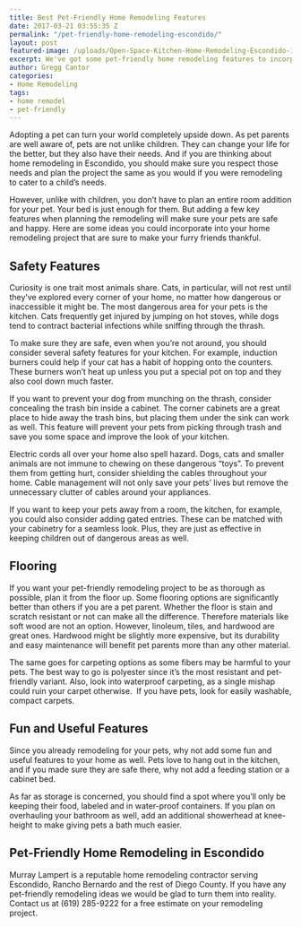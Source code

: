 ```yaml
---
title: Best Pet-Friendly Home Remodeling Features
date: 2017-03-21 03:55:35 Z
permalink: "/pet-friendly-home-remodeling-escondido/"
layout: post
featured-image: /uploads/Open-Space-Kitchen-Home-Remodeling-Escondido-1024x731.jpg
excerpt: We've got some pet-friendly home remodeling features to incorporate into your next remodel project that are sure to make your furry friends thankful.
author: Gregg Cantor
categories:
- Home Remodeling
tags:
- home remodel
- pet-friendly
---
```


Adopting a pet can turn your world completely upside down. As pet parents are well aware of, pets are not unlike children. They can change your life for the better, but they also have their needs. And if you are thinking about home remodeling in Escondido, you should make sure you respect those needs and plan the project the same as you would if you were remodeling to cater to a child’s needs.

However, unlike with children, you don’t have to plan an entire room addition for your pet. Your bed is just enough for them. But adding a few key features when planning the remodeling will make sure your pets are safe and happy. Here are some ideas you could incorporate into your home remodeling project that are sure to make your furry friends thankful.
<h2>Safety Features</h2>
Curiosity is one trait most animals share. Cats, in particular, will not rest until they’ve explored every corner of your home, no matter how dangerous or inaccessible it might be. The most dangerous area for your pets is the kitchen. Cats frequently get injured by jumping on hot stoves, while dogs tend to contract bacterial infections while sniffing through the thrash.

To make sure they are safe, even when you’re not around, you should consider several safety features for your kitchen. For example, induction burners could help if your cat has a habit of hopping onto the counters. These burners won’t heat up unless you put a special pot on top and they also cool down much faster.

If you want to prevent your dog from munching on the thrash, consider concealing the trash bin inside a cabinet. The corner cabinets are a great place to hide away the trash bins, but placing them under the sink can work as well. This feature will prevent your pets from picking through trash and save you some space and improve the look of your kitchen.

Electric cords all over your home also spell hazard. Dogs, cats and smaller animals are not immune to chewing on these dangerous “toys”. To prevent them from getting hurt, consider shielding the cables throughout your home. Cable management will not only save your pets’ lives but remove the unnecessary clutter of cables around your appliances.

If you want to keep your pets away from a room, the kitchen, for example, you could also consider adding gated entries. These can be matched with your cabinetry for a seamless look. Plus, they are just as effective in keeping children out of dangerous areas as well.

<h2>Flooring</h2>
If you want your pet-friendly remodeling project to be as thorough as possible, plan it from the floor up. Some flooring options are significantly better than others if you are a pet parent. Whether the floor is stain and scratch resistant or not can make all the difference. Therefore materials like soft wood are not an option. However, linoleum, tiles, and hardwood are great ones. Hardwood might be slightly more expensive, but its durability and easy maintenance will benefit pet parents more than any other material.

The same goes for carpeting options as some fibers may be harmful to your pets. The best way to go is polyester since it’s the most resistant and pet-friendly variant. Also, look into waterproof carpeting, as a single mishap could ruin your carpet otherwise.  If you have pets, look for easily washable, compact carpets.
<h2>Fun and Useful Features</h2>
Since you already remodeling for your pets, why not add some fun and useful features to your home as well. Pets love to hang out in the kitchen, and if you made sure they are safe there, why not add a feeding station or a cabinet bed.

As far as storage is concerned, you should find a spot where you’ll only be keeping their food, labeled and in water-proof containers. If you plan on overhauling your bathroom as well, add an additional showerhead at knee-height to make giving pets a bath much easier.
<h2>Pet-Friendly Home Remodeling in Escondido</h2>
Murray Lampert is a reputable home remodeling contractor serving Escondido, Rancho Bernardo and the rest of Diego County. If you have any pet-friendly remodeling ideas we would be glad to turn them into reality. Contact us at (619) 285-9222 for a free estimate on your remodeling project.
